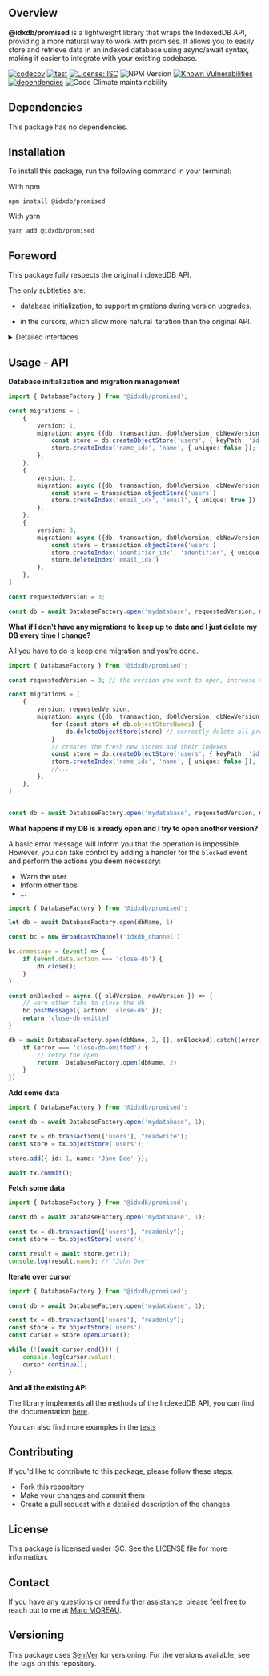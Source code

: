 **Overview**
----------

**@idxdb/promised** is a lightweight library that wraps the IndexedDB API, providing a more natural way to work with promises. It allows you to easily store and retrieve data in an indexed database using async/await syntax, making it easier to integrate with your existing codebase.

[![codecov](https://codecov.io/gh/MockingMagician/promised-db/branch/main/graph/badge.svg)](https://codecov.io/gh/MockingMagician/promised-db)
[![test](https://github.com/MockingMagician/promised-db/actions/workflows/test-and-deploy.yaml/badge.svg)](https://github.com/MockingMagician/promised-db/actions/workflows/test-and-deploy.yaml)
[![License: ISC](https://img.shields.io/badge/License-ISC-blue.svg)](https://opensource.org/licenses/ISC)
![NPM Version](https://img.shields.io/npm/v/%40idxdb%2Fpromised)
[![Known Vulnerabilities](https://snyk.io/test/github/MockingMagician/promised-db/badge.svg)](https://snyk.io/test/github/MockingMagician/promised-db)
[![dependencies](https://img.shields.io/badge/dependencies-free-white.svg)](https://shields.io/)
![Code Climate maintainability](https://img.shields.io/codeclimate/maintainability/MockingMagician/promised-db)

**Dependencies**
---------

This package has no dependencies.

**Installation**
---------

To install this package, run the following command in your terminal:

With npm

```
npm install @idxdb/promised
```

With yarn

```
yarn add @idxdb/promised
```

**Foreword**
---------

This package fully respects the original indexedDB API.

The only subtleties are:

- database initialization, to support migrations during version upgrades.

- in the cursors, which allow more natural iteration than the original API.

<details>
  <summary>Detailed interfaces</summary>

```typescript
export interface DatabaseInterface {
    close(): void
    createObjectStore(
        name: string,
        options?: IDBObjectStoreParameters
    ): ObjectStoreInterface
    deleteObjectStore(name: string): void
    transaction(
        storeNames: string | string[],
        mode?: IDBTransactionMode,
        options?: IDBTransactionOptions
    ): TransactionInterface
    objectStoreNames: string[]
}

export interface ObjectStoreInterface {
    add<V, K extends IDBValidKey>(value: V, key?: K): Promise<K>
    clear(): Promise<void>
    count<K extends IDBValidKey>(query?: IDBKeyRange | K): Promise<number>
    createIndex(
        indexName: string,
        keyPath: string | string[],
        options?: IDBIndexParameters
    ): IndexInterface
    delete<K extends IDBValidKey>(query: IDBKeyRange | K): Promise<void>
    deleteIndex(name: string): void
    get<R, K extends IDBValidKey>(key: K): Promise<R>
    getAll<R, K extends IDBValidKey>(
        query?: IDBKeyRange | K,
        count?: number
    ): Promise<R[]>
    getAllKeys<K extends IDBValidKey>(
        query?: IDBKeyRange | K,
        count?: number
    ): Promise<K[]>
    getKey<K extends IDBValidKey>(key: IDBKeyRange | K): Promise<K>
    index(name: string): IndexInterface
    openCursor<PK extends IDBValidKey, K extends IDBValidKey, R>(
        query?: IDBKeyRange | K,
        direction?: IDBCursorDirection
    ): ValueCursorInterface<PK, K, R>
    openKeyCursor<PK extends IDBValidKey, K extends IDBValidKey>(
        query?: IDBKeyRange | K,
        direction?: IDBCursorDirection
    ): KeyCursorInterface<PK, K>
    put<V, K extends IDBValidKey>(value: V, key?: K): Promise<void>
    indexNames: string[]
}

export interface IndexInterface {
    keyPath: string | string[]
    multiEntry: boolean
    name: string
    objectStore: ObjectStoreInterface
    unique: boolean
    count<K extends IDBValidKey>(query?: IDBKeyRange | K): Promise<number>
    get<R, K extends IDBValidKey>(key: K): Promise<R>
    getAll<R, K extends IDBValidKey>(
        query?: IDBKeyRange | K,
        count?: number
    ): Promise<R[]>
    getAllKeys<K extends IDBValidKey>(
        query?: IDBKeyRange | K,
        count?: number
    ): Promise<K[]>
    getKey<K extends IDBValidKey>(key: IDBKeyRange | K): Promise<K>
    openCursor<PK extends IDBValidKey, K extends IDBValidKey, R>(
        query?: IDBKeyRange | K,
        direction?: IDBCursorDirection
    ): ValueCursorInterface<PK, K, R>
    openKeyCursor<PK extends IDBValidKey, K extends IDBValidKey>(
        query?: IDBKeyRange | K,
        direction?: IDBCursorDirection
    ): KeyCursorInterface<PK, K>
}

export interface ValueCursorInterface<
    PK extends IDBValidKey,
    K extends IDBValidKey,
    R,
> extends KeyCursorInterface<PK, K> {
    value: R | undefined
    delete(): Promise<void>
    update(value: R): Promise<void>
}

export interface KeyCursorInterface<
    PK extends IDBValidKey,
    K extends IDBValidKey,
> {
    primaryKey: PK | undefined
    key: K | undefined
    direction: IDBCursorDirection
    source: ObjectStoreInterface | IndexInterface
    request: IDBRequest<IDBCursor>
    end(): Promise<boolean>
    continue(key?: K): void
    advance(count: number): void
    continuePrimaryKey(key: K, primaryKey: PK): void
}

export interface TransactionInterface {
    abort(): Promise<void>
    commit(): Promise<void>
    objectStore(name: string): ObjectStoreInterface
    objectStoreNames: string[]
    db: DatabaseInterface
    durability: IDBTransactionDurability
    error: DOMException
    mode: IDBTransactionMode
}
```
</details>



**Usage - API**
---------

**Database initialization and migration management**

```typescript
import { DatabaseFactory } from '@idxdb/promised';

const migrations = [
    {
        version: 1,
        migration: async ({db, transaction, dbOldVersion, dbNewVersion, migrationVersion}) => {
            const store = db.createObjectStore('users', { keyPath: 'id' })
            store.createIndex('name_idx', 'name', { unique: false });
        },
    },
    {
        version: 2,
        migration: async ({db, transaction, dbOldVersion, dbNewVersion, migrationVersion}) => {
            const store = transaction.objectStore('users')
            store.createIndex('email_idx', 'email', { unique: true })
        },
    },
    {
        version: 3,
        migration: async ({db, transaction, dbOldVersion, dbNewVersion, migrationVersion}) => {
            const store = transaction.objectStore('users')
            store.createIndex('identifier_idx', 'identifier', { unique: true })
            store.deleteIndex('email_idx')
        },
    },
]

const requestedVersion = 3;

const db = await DatabaseFactory.open('mydatabase', requestedVersion, migrations);
```

**What if I don't have any migrations to keep up to date and I just delete my DB every time I change?**

All you have to do is keep one migration and you're done.

```typescript
import { DatabaseFactory } from '@idxdb/promised';

const requestedVersion = 3; // the version you want to open, increase to open anew one and reset your DB scheme

const migrations = [
    {
        version: requestedVersion,
        migration: async ({db, transaction, dbOldVersion, dbNewVersion, migrationVersion}) => {
            for (const store of db.objectStoreNames) {
                db.deleteObjectStore(store) // correctly delete all previous existing stores
            }
            // creates the fresh new stores and their indexes
            const store = db.createObjectStore('users', { keyPath: 'id' })
            store.createIndex('name_idx', 'name', { unique: false });
            //...
        },
    },
]


const db = await DatabaseFactory.open('mydatabase', requestedVersion, migrations);
```

**What happens if my DB is already open and I try to open another version?**

A basic error message will inform you that the operation is impossible. However, you can take control by adding a handler for the `blocked` event and perform the actions you deem necessary:

- Warn the user
- Inform other tabs
- ...

```typescript
import { DatabaseFactory } from '@idxdb/promised';

let db = await DatabaseFactory.open(dbName, 1)

const bc = new BroadcastChannel('idxdb_channel')

bc.onmessage = (event) => {
    if (event.data.action === 'close-db') {
        db.close();
    }
}

const onBlocked = async ({ oldVersion, newVersion }) => {
    // warn other tabs to close the db
    bc.postMessage({ action: 'close-db' });
    return 'close-db-emitted'
}

db = await DatabaseFactory.open(dbName, 2, [], onBlocked).catch((error) => {
    if (error === 'close-db-emitted') {
        // retry the open
        return  DatabaseFactory.open(dbName, 2)
    }
})
```

**Add some data**
```typescript
import { DatabaseFactory } from '@idxdb/promised';

const db = await DatabaseFactory.open('mydatabase', 1);

const tx = db.transaction(['users'], "readwrite");
const store = tx.objectStore('users');

store.add({ id: 1, name: 'Jane Doe' });

await tx.commit();
```

**Fetch some data**
```typescript
import { DatabaseFactory } from '@idxdb/promised';

const db = await DatabaseFactory.open('mydatabase', 1);

const tx = db.transaction(['users'], "readonly");
const store = tx.objectStore('users');

const result = await store.get(1);
console.log(result.name); // "John Doe"
```

**Iterate over cursor**
```typescript
import { DatabaseFactory } from '@idxdb/promised';

const db = await DatabaseFactory.open('mydatabase', 1);

const tx = db.transaction(['users'], "readonly");
const store = tx.objectStore('users');
const cursor = store.openCursor();

while (!(await cursor.end())) {
    console.log(cursor.value);
    cursor.continue();
}
```

**And all the existing API**

The library implements all the methods of the IndexedDB API, you can find the documentation [here](https://developer.mozilla.org/en-US/docs/Web/API/IndexedDB_API).

You can also find more examples in the [tests](https://github.com/MockingMagician/promised-db/tree/main/test/component)

**Contributing**
------------

If you'd like to contribute to this package, please follow these steps:

* Fork this repository
* Make your changes and commit them
* Create a pull request with a detailed description of the changes

**License**
---------

This package is licensed under ISC. See the LICENSE file for more information.

**Contact**
----------

If you have any questions or need further assistance, please feel free to reach out to me at [Marc MOREAU](mailto:moreau.marc.web@gmail.com).

**Versioning**
------------

This package uses [SemVer](https://semver.org/) for versioning. For the versions available, see the tags on this repository.
